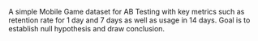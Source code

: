 A simple Mobile Game dataset for AB Testing with key metrics such as retention rate for 1 day and 7 days as well as usage in 14 days.
Goal is to establish null hypothesis and draw conclusion.
